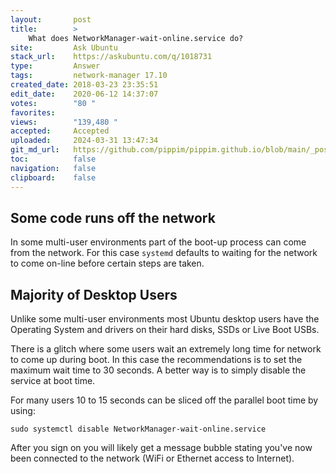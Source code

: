 ```yaml
---
layout:       post
title:        >
    What does NetworkManager-wait-online.service do?
site:         Ask Ubuntu
stack_url:    https://askubuntu.com/q/1018731
type:         Answer
tags:         network-manager 17.10
created_date: 2018-03-23 23:35:51
edit_date:    2020-06-12 14:37:07
votes:        "80 "
favorites:    
views:        "139,480 "
accepted:     Accepted
uploaded:     2024-03-31 13:47:34
git_md_url:   https://github.com/pippim/pippim.github.io/blob/main/_posts/2018/2018-03-23-What-does-NetworkManager-wait-online.service-do_.md
toc:          false
navigation:   false
clipboard:    false
---
```


## Some code runs off the network

In some multi-user environments part of the boot-up process can come from the network. For this case `systemd` defaults to waiting for the network to come on-line before certain steps are taken.

## Majority of Desktop Users

Unlike some multi-user environments most Ubuntu desktop users have the Operating System and drivers on their hard disks, SSDs or Live Boot USBs. 

There is a glitch where some users wait an extremely long time for network to come up during boot. In this case the recommendations is to set the maximum wait time to 30 seconds. A better way is to simply disable the service at boot time.

For many users 10 to 15 seconds can be sliced off the parallel boot time by using:

``` 
sudo systemctl disable NetworkManager-wait-online.service
```

After you sign on you will likely get a message bubble stating you've now been connected to the network (WiFi or Ethernet access to Internet).
